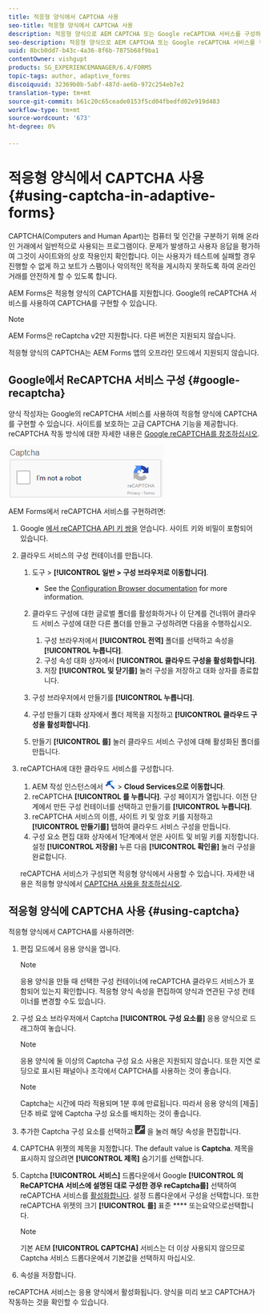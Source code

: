 ```yaml
---
title: 적응형 양식에서 CAPTCHA 사용
seo-title: 적응형 양식에서 CAPTCHA 사용
description: 적응형 양식으로 AEM CAPTCHA 또는 Google reCAPTCHA 서비스를 구성하는 방법을 알아봅니다.
seo-description: 적응형 양식으로 AEM CAPTCHA 또는 Google reCAPTCHA 서비스를 구성하는 방법을 알아봅니다.
uuid: 8bcb0dd7-b43c-4a36-8f6b-7875b68f9ba1
contentOwner: vishgupt
products: SG_EXPERIENCEMANAGER/6.4/FORMS
topic-tags: author, adaptive_forms
discoiquuid: 32369b0b-5abf-487d-ae6b-972c254eb7e2
translation-type: tm+mt
source-git-commit: b61c20c65ceade0153f5cd04fbedfd02e919d483
workflow-type: tm+mt
source-wordcount: '673'
ht-degree: 0%

---
```



# 적응형 양식에서 CAPTCHA 사용 {#using-captcha-in-adaptive-forms}

CAPTCHA(Computers and Human Apart)는 컴퓨터 및 인간을 구분하기 위해 온라인 거래에서 일반적으로 사용되는 프로그램이다. 문제가 발생하고 사용자 응답을 평가하여 그것이 사이트와의 상호 작용인지 확인합니다. 이는 사용자가 테스트에 실패할 경우 진행할 수 없게 하고 보트가 스팸이나 악의적인 목적을 게시하지 못하도록 하여 온라인 거래를 안전하게 할 수 있도록 합니다.

AEM Forms은 적응형 양식의 CAPTCHA를 지원합니다. Google의 reCAPTCHA 서비스를 사용하여 CAPTCHA를 구현할 수 있습니다.

>[!NOTE]
>
>AEM Forms은 reCaptcha v2만 지원합니다. 다른 버전은 지원되지 않습니다.
>
>적응형 양식의 CAPTCHA는 AEM Forms 앱의 오프라인 모드에서 지원되지 않습니다.

## Google에서 ReCAPTCHA 서비스 구성 {#google-recaptcha}

양식 작성자는 Google의 reCAPTCHA 서비스를 사용하여 적응형 양식에 CAPTCHA를 구현할 수 있습니다. 사이트를 보호하는 고급 CAPTCHA 기능을 제공합니다. reCAPTCHA 작동 방식에 대한 자세한 내용은 [Google reCAPTCHA를 참조하십시오](https://developers.google.com/recaptcha/).

![apaptrcha](assets/recaptcha.png)

AEM Forms에서 reCAPTCHA 서비스를 구현하려면:

1. Google [에서 reCAPTCHA API 키 쌍을](https://www.google.com/recaptcha/admin) 얻습니다. 사이트 키와 비밀이 포함되어 있습니다.
1. 클라우드 서비스의 구성 컨테이너를 만듭니다.

   1. 도구 > **[!UICONTROL 일반 > 구성 브라우저로 이동합니다]**.
      * See the [Configuration Browser documentation](/help/sites-administering/configurations.md) for more information.
   1. 클라우드 구성에 대한 글로벌 폴더를 활성화하거나 이 단계를 건너뛰어 클라우드 서비스 구성에 대한 다른 폴더를 만들고 구성하려면 다음을 수행하십시오.

      1. 구성 브라우저에서 **[!UICONTROL 전역]** 폴더를 선택하고 속성을 **[!UICONTROL 누릅니다]**.
      1. 구성 속성 대화 상자에서 **[!UICONTROL 클라우드 구성을 활성화합니다]**.
      1. 저장 **[!UICONTROL 및 닫기를]** 눌러 구성을 저장하고 대화 상자를 종료합니다.
   1. 구성 브라우저에서 만들기를 **[!UICONTROL 누릅니다]**.
   1. 구성 만들기 대화 상자에서 폴더 제목을 지정하고 **[!UICONTROL 클라우드 구성을 활성화합니다]**.
   1. 만들기 **[!UICONTROL 를]** 눌러 클라우드 서비스 구성에 대해 활성화된 폴더를 만듭니다.


1. reCAPTCHA에 대한 클라우드 서비스를 구성합니다.

   1. AEM 작성 인스턴스에서 ![도구](assets/tools.png) > **Cloud Services으로 이동합니다**.
   1. reCAPTCHA **[!UICONTROL 를 누릅니다]**. 구성 페이지가 열립니다. 이전 단계에서 만든 구성 컨테이너를 선택하고 만들기를 **[!UICONTROL 누릅니다]**.
   1. reCAPTCHA 서비스의 이름, 사이트 키 및 암호 키를 지정하고 **[!UICONTROL 만들기를]** 탭하여 클라우드 서비스 구성을 만듭니다.
   1. 구성 요소 편집 대화 상자에서 1단계에서 얻은 사이트 및 비밀 키를 지정합니다. 설정 **[!UICONTROL 저장을]** 누른 다음 **[!UICONTROL 확인을]** 눌러 구성을 완료합니다.

   reCAPTCHA 서비스가 구성되면 적응형 양식에서 사용할 수 있습니다. 자세한 내용은 적응형 양식에서 [CAPTCHA 사용을 참조하십시오](#using-captcha).

## 적응형 양식에 CAPTCHA 사용 {#using-captcha}

적응형 양식에서 CAPTCHA를 사용하려면:

1. 편집 모드에서 응용 양식을 엽니다.

   >[!NOTE]
   >
   >응용 양식을 만들 때 선택한 구성 컨테이너에 reCAPTCHA 클라우드 서비스가 포함되어 있는지 확인합니다. 적응형 양식 속성을 편집하여 양식과 연관된 구성 컨테이너를 변경할 수도 있습니다.

1. 구성 요소 브라우저에서 Captcha **[!UICONTROL 구성 요소를]** 응용 양식으로 드래그하여 놓습니다.

   >[!NOTE]
   >
   >응용 양식에 둘 이상의 Captcha 구성 요소 사용은 지원되지 않습니다. 또한 지연 로딩으로 표시된 패널이나 조각에서 CAPTCHA를 사용하는 것이 좋습니다.

   >[!NOTE]
   >
   >Captcha는 시간에 따라 적용되며 1분 후에 만료됩니다. 따라서 응용 양식의 [제출] 단추 바로 앞에 Captcha 구성 요소를 배치하는 것이 좋습니다.

1. 추가한 Captcha 구성 요소를 선택하고 ![cmppr](assets/cmppr.png) 을 눌러 해당 속성을 편집합니다.
1. CAPTCHA 위젯의 제목을 지정합니다. The default value is **Captcha**. 제목을 표시하지 않으려면 **[!UICONTROL 제목]** 숨기기를 선택합니다.
1. Captcha **[!UICONTROL 서비스]** 드롭다운에서 Google **[!UICONTROL 의 ReCAPTCHA 서비스에 설명된 대로 구성한 경우 reCaptcha를]** 선택하여 reCAPTCHA 서비스를 [활성화합니다](#google-recaptcha). 설정 드롭다운에서 구성을 선택합니다. 또한 reCAPTCHA 위젯의 크기 **[!UICONTROL 를]** 표준 **** 또는요약으로선택합니다.

   >[!NOTE]
   >
   >기본 AEM **[!UICONTROL CAPTCHA]** 서비스는 더 이상 사용되지 않으므로 Captcha 서비스 드롭다운에서 기본값을 선택하지 마십시오.

1. 속성을 저장합니다.

reCAPTCHA 서비스는 응용 양식에서 활성화됩니다. 양식을 미리 보고 CAPTCHA가 작동하는 것을 확인할 수 있습니다.
